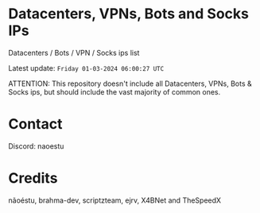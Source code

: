 # Datacenters, VPNs, Bots and Socks IPs
 
Datacenters / Bots / VPN / Socks ips list

Latest update: `Friday 01-03-2024 06:00:27 UTC` 

ATTENTION: This repository doesn't include all Datacenters, VPNs, Bots & Socks ips, 
but should include the vast majority of common ones.

# Contact
Discord: naoestu

# Credits
nãoéstu, brahma-dev, scriptzteam, ejrv, X4BNet and TheSpeedX
